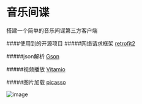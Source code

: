 # 音乐间谍
搭建一个简单的音乐间谍第三方客户端

####使用到的开源项目
#####网络请求框架
[retrofit2](https://github.com/square/retrofit)  

#####json解析
[Gson](https://github.com/google/gson)  

#####视频播放
[Vitamio](https://github.com/yixia/VitamioBundle)  

#####图片加载
[picasso](https://github.com/square/picasso)  

![image](https://raw.githubusercontent.com/Qrilee/MusicUU/master/screenshots/pic.png)

